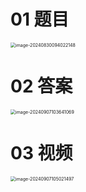 # 01 题目

<img src="https://cvp.oss-cn-shanghai.aliyuncs.com/202408300940201.png" alt="image-20240830094022148" style="zoom:50%;" />



# 02 答案

<img src="https://cvp.oss-cn-shanghai.aliyuncs.com/202409071036133.png" alt="image-20240907103641069" style="zoom:50%;" />



# 03 视频

<img src="https://cvp.oss-cn-shanghai.aliyuncs.com/202409071050674.png" alt="image-20240907105021497" style="zoom:50%;" />
